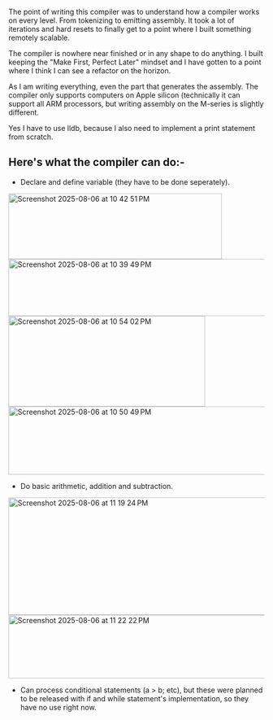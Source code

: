 The point of writing this compiler was to understand how a compiler works on every level. From tokenizing to emitting assembly. It took a lot of iterations and hard resets to finally get to a point where I built something remotely scalable. 

The compiler is nowhere near finished or in any shape to do anything. I built keeping the "Make First, Perfect Later" mindset and I have gotten to a point where I think I can see a refactor on the horizon. 

As I am writing everything, even the part that generates the assembly. The compiler only supports computers on Apple silicon (technically it can support all ARM processors, but writing assembly on the M-series is slightly different.

Yes I have to use lldb, because I also need to implement a print statement from scratch.

Here's what the compiler can do:-
- 


  - Declare and define variable (they have to be done seperately).
<img width="420" height="129" alt="Screenshot 2025-08-06 at 10 42 51 PM" src="https://github.com/user-attachments/assets/e1eb8a82-752e-43d4-ab40-e964befc8554" />
<img width="929" height="112" alt="Screenshot 2025-08-06 at 10 39 49 PM" src="https://github.com/user-attachments/assets/b5758bb2-c9b6-43ea-82f6-092db51cfc83" />
<img width="387" height="178" alt="Screenshot 2025-08-06 at 10 54 02 PM" src="https://github.com/user-attachments/assets/a1c097fc-4c0b-4b34-8396-93dd41d042b8" />
<img width="728" height="134" alt="Screenshot 2025-08-06 at 10 50 49 PM" src="https://github.com/user-attachments/assets/e407384f-118f-4eda-b076-24771b67b8e6" />

  - Do basic arithmetic, addition and subtraction.

<img width="660" height="231" alt="Screenshot 2025-08-06 at 11 19 24 PM" src="https://github.com/user-attachments/assets/1fd3464b-b933-4a92-bc7c-1c703ab1f811" />
<img width="727" height="125" alt="Screenshot 2025-08-06 at 11 22 22 PM" src="https://github.com/user-attachments/assets/885cb3c4-7454-4820-802b-24ecf6cfbf69" />




  - Can process conditional statements (a > b; etc), but these were planned to be released with if and while statement's implementation, so they have no use right now.
